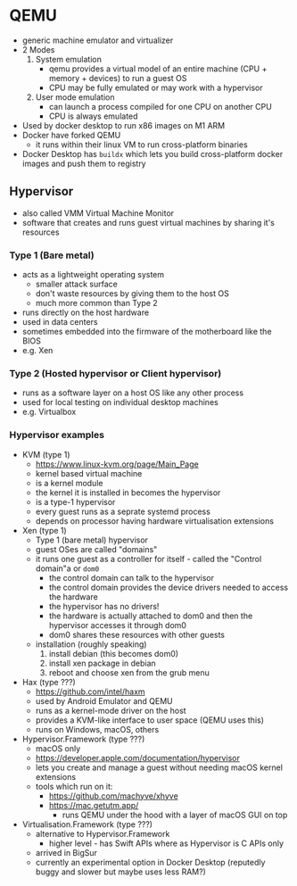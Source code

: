 # QEMU

* generic machine emulator and virtualizer
* 2 Modes
    1. System emulation
        * qemu provides a virtual model of an entire machine (CPU + memory + devices) to run a guest OS
        * CPU may be fully emulated or may work with a hypervisor
    2. User mode emulation
        * can launch a process compiled for one CPU on another CPU
        * CPU is always emulated
* Used by docker desktop to run x86 images on M1 ARM
* Docker have forked QEMU
  * it runs within their linux VM to run cross-platform binaries
* Docker Desktop has `buildx` which lets you build cross-platform docker images and push them to registry


## Hypervisor

* also called VMM Virtual Machine Monitor
* software that creates and runs guest virtual machines by sharing it's resources

### Type 1 (Bare metal)

* acts as a lightweight operating system
    * smaller attack surface
    * don't waste resources by giving them to the host OS
    * much more common than Type 2
* runs directly on the host hardware
* used in data centers
* sometimes embedded into the firmware of the motherboard like the BIOS
* e.g. Xen

### Type 2 (Hosted hypervisor or Client hypervisor)

* runs as a software layer on a host OS like any other process
* used for local testing on individual desktop machines
* e.g. Virtualbox

### Hypervisor examples

* KVM (type 1)
    * https://www.linux-kvm.org/page/Main_Page
    * kernel based virtual machine
    * is a kernel module
    * the kernel it is installed in becomes the hypervisor
    * is a type-1 hypervisor
    * every guest runs as a seprate systemd process
    * depends on processor having hardware virtualisation extensions
* Xen (type 1)
    * Type 1 (bare metal) hypervisor
    * guest OSes are called "domains"
    * it runs one guest as a controller for itself - called the "Control domain"a or `dom0`
        * the control domain can talk to the hypervisor
        * the control domain provides the device drivers needed to access the hardware
        * the hypervisor has no drivers!
        * the hardware is actually attached to dom0 and then the hypervisor accesses it through dom0
        * dom0 shares these resources with other guests
    * installation (roughly speaking)
        1. install debian (this becomes dom0)
        2. install xen package in debian
        3. reboot and choose xen from the grub menu
* Hax (type ???)
    * https://github.com/intel/haxm
    * used by Android Emulator and QEMU
    * runs as a kernel-mode driver on the host
    * provides a KVM-like interface to user space (QEMU uses this)
    * runs on Windows, macOS, others
* Hypervisor.Framework (type ???)
    * macOS only
    * https://developer.apple.com/documentation/hypervisor
    * lets you create and manage a guest without needing macOS kernel extensions
    * tools which run on it:
        * https://github.com/machyve/xhyve
        * https://mac.getutm.app/
            * runs QEMU under the hood with a layer of macOS GUI on top
* Virtualisation.Framework (type ???)
    * alternative to Hypervisor.Framework
        * higher level - has Swift APIs where as Hypervisor is C APIs only
    * arrived in BigSur
    * currently an experimental option in Docker Desktop (reputedly buggy and slower but maybe uses less RAM?)
